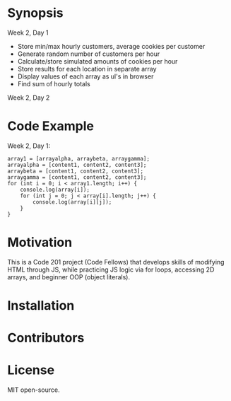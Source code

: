 # Synopsis

Week 2, Day 1
- Store min/max hourly customers, average cookies per customer
- Generate random number of customers per hour
- Calculate/store simulated amounts of cookies per hour
- Store results for each location in separate array
- Display values of each array as ul's in browser
- Find sum of hourly totals

Week 2, Day 2

# Code Example

Week 2, Day 1: 
```
array1 = [arrayalpha, arraybeta, arraygamma]; 
arrayalpha = [content1, content2, content3]; 
arraybeta = [content1, content2, content3]; 
arraygamma = [content1, content2, content3]; 
for (int i = 0; i < array1.length; i++) {
    console.log(array[i]); 
    for (int j = 0; j < array[i].length; j++) {
        console.log(array[i][j]); 
    }
}
```


# Motivation

This is a Code 201 project (Code Fellows) that develops skills of modifying HTML through JS, while practicing JS logic via for loops, accessing 2D arrays, and beginner OOP (object literals). 

# Installation

# Contributors

# License

MIT open-source. 